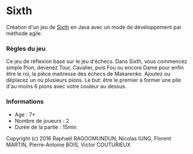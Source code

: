 # Sixth

Création d'un jeu de [Sixth](http://www.variantes.com/jeux-de-societe-nouveautes-boutique/46602-sixth--3770000904482.html "Sources") en Java avec un mode de développement par méthode agile.

### Règles du jeu

Ce jeu de réflexion basé sur le jeu d'échecs. Dans Sixth, vous commencez simple Pion, devenez Tour, Cavalier, puis Fou ou encore Dame pour enfin être le roi, la pièce maitresse des échecs de Makarenko.
Ajoutez ou déplacez un ou plusieurs pions.
Le but: être le premier à former une pile d'au moins 6 pions avec votre couleur au dessus.

### Informations

- Age : 7+
- Nombre de joueurs : 2
- Durée de la partie : 15min

Copyright (c) 2016 Raphaël RAGOOMUNDUN, Nicolas IUNG, Florent MARTIN, Pierre-Antoine BOIS, Victor COUTURIEUX
